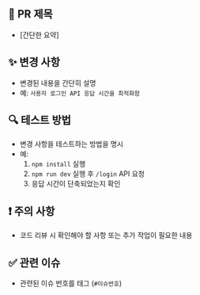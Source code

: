 ## 📌 PR 제목  
- [간단한 요약]  

## ✨ 변경 사항  
- 변경된 내용을 간단히 설명  
- 예: `사용자 로그인 API 응답 시간을 최적화함`

## 🔍 테스트 방법  
- 변경 사항을 테스트하는 방법을 명시  
- 예:  
  1. `npm install` 실행  
  2. `npm run dev` 실행 후 `/login` API 요청  
  3. 응답 시간이 단축되었는지 확인  

## ❗ 주의 사항  
- 코드 리뷰 시 확인해야 할 사항 또는 추가 작업이 필요한 내용  

## ✅ 관련 이슈  
- 관련된 이슈 번호를 태그 (`#이슈번호`)  
